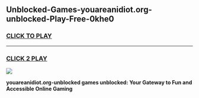 
## Unblocked-Games-youareanidiot.org-unblocked-Play-Free-0khe0
<h3>
<a href="https://premium76.site?title=youareanidiot.org-unblocked&ref=18A1">CLICK TO PLAY</a></h3>
<hr>

<h3>
<a href="https://premium76.site?title=youareanidiot.org-unblocked&ref=18A1">CLICK 2 PLAY</a>
  
</h3>

<a href="https://premium76.site?title=youareanidiot.org-unblocked&ref=18A1"><img src="https://clearcache.store/games.png"></a>


**youareanidiot.org-unblocked games unblocked: Your Gateway to Fun and Accessible Online Gaming**
